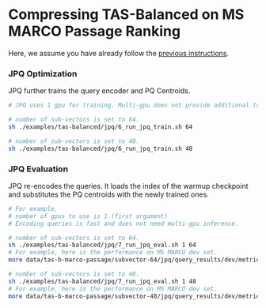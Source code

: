 # Compressing TAS-Balanced on MS MARCO Passage Ranking

Here, we assume you have already follow the [previous instructions](..). 


### JPQ Optimization

JPQ further trains the query encoder and PQ Centroids.

```bash
# JPQ uses 1 gpu for training. Multi-gpu does not provide additional training efficiency gains according to our experiments. 

# number of sub-vectors is set to 64.
sh ./examples/tas-balanced/jpq/6_run_jpq_train.sh 64

# number of sub-vectors is set to 48. 
sh ./examples/tas-balanced/jpq/6_run_jpq_train.sh 48
```


### JPQ Evaluation

JPQ re-encodes the queries. It loads the index of the warmup checkpoint and substitutes the PQ centroids with the newly trained ones.

```bash
# For example, 
# number of gpus to use is 1 (first argument)
# Encoding queries is fast and does not need multi-gpu inference.

# number of sub-vectors is set to 64.
sh ./examples/tas-balanced/jpq/7_run_jpq_eval.sh 1 64
# For example, here is the performance on MS MARCO dev set.
more data/tas-b-marco-passage/subvector-64/jpq/query_results/dev/metric.json 

# number of sub-vectors is set to 48. 
sh ./examples/tas-balanced/jpq/7_run_jpq_eval.sh 1 48
# For example, here is the performance on MS MARCO dev set.
more data/tas-b-marco-passage/subvector-48/jpq/query_results/dev/metric.json 
```